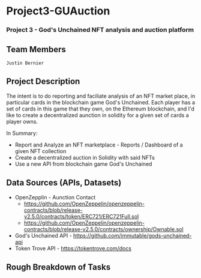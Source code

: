 # Project3-GUAuction
### Project 3 - God's Unchained NFT analysis and auction platform

## Team Members
    Justin Bernier

## Project Description

The intent is to do reporting and faciliate analysis of an NFT market place, in particular cards in the blockchain game God's Unchained. 
Each player has a set of cards in this game that they own, on the Ethereum blockchain, and I'd like to create a decentralized aunction
in solidity for a given set of cards a player owns.  

   In Summary:
   * Report and Analyze an NFT marketplace - Reports / Dashboard of a given NFT collection
   * Create a decentralized auction in Solidity with said NFTs
   * Use a new API from blockchain game God's Unchained 

## Data Sources (APIs, Datasets)
   * OpenZepplin - Aunction Contact
       * https://github.com/OpenZeppelin/openzeppelin-contracts/blob/release-v2.5.0/contracts/token/ERC721/ERC721Full.sol
       * https://github.com/OpenZeppelin/openzeppelin-contracts/blob/release-v2.5.0/contracts/ownership/Ownable.sol
   * God's Unchained API - https://github.com/immutable/gods-unchained-api
   * Token Trove API - https://tokentrove.com/docs
    
## Rough Breakdown of Tasks
    
